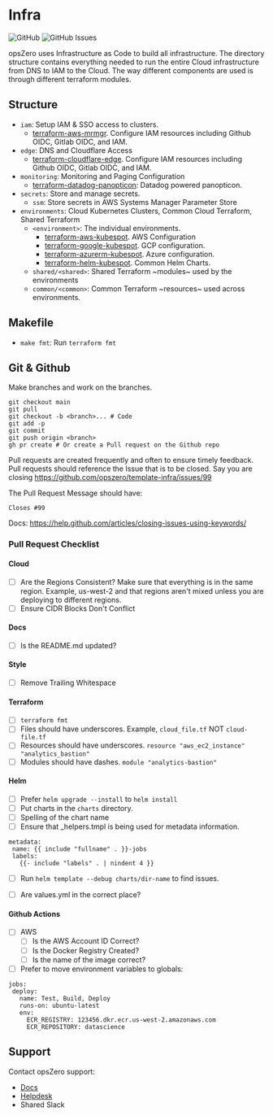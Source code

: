 # Infra

![GitHub](https://img.shields.io/github/stars/opszero/template-infra?style=social)
![GitHub Issues](https://img.shields.io/github/issues/opszero/template-infra)

opsZero uses Infrastructure as Code to build all infrastructure. The directory
structure contains everything needed to run the entire Cloud infrastructure from
DNS to IAM to the Cloud. The way different components are used is through
different terraform modules.

## Structure

 - `iam`: Setup IAM & SSO access to clusters.
   - [terraform-aws-mrmgr](https://github.com/opszero/terraform-aws-mrmgr). Configure IAM resources including Github OIDC, Gitlab OIDC, and IAM.
 - `edge`: DNS and Cloudflare Access
   - [terraform-cloudflare-edge](https://github.com/opszero/terraform-aws-mrmgr). Configure IAM resources including Github OIDC, Gitlab OIDC, and IAM.
 - `monitoring`: Monitoring and Paging Configuration
   - [terraform-datadog-panopticon](https://github.com/opszero/terraform-datadog-panopticon): Datadog powered panopticon.
 - `secrets`: Store and manage secrets.
   - `ssm`: Store secrets in AWS Systems Manager Parameter Store
 - `environments`: Cloud Kubernetes Clusters, Common Cloud Terraform, Shared Terraform
   - `<environment>`: The individual environments.
     - [terraform-aws-kubespot](https://github.com/opszero/terraform-aws-kubespot). AWS Configuration
     - [terraform-google-kubespot](https://github.com/opszero/terraform-google-kubespot). GCP configuration.
     - [terraform-azurerm-kubespot](https://github.com/opszero/terraform-azurerm-kubespot). Azure configuration.
     - [terraform-helm-kubespot](https://github.com/opszero/terraform-helm-kubespot). Common Helm Charts.
   - `shared/<shared>`: Shared Terraform ~modules~ used by the environments
   - `common/<common>`: Common Terraform ~resources~ used across environments.

## Makefile

 - `make fmt`: Run `terraform fmt`

## Git & Github

Make branches and work on the branches.

```
git checkout main
git pull
git checkout -b <branch>... # Code
git add -p
git commit
git push origin <branch>
gh pr create # Or create a Pull request on the Github repo
```

Pull requests are created frequently and often to ensure timely feedback.
Pull requests should reference the Issue that is to be closed. Say you are closing
https://github.com/opszero/template-infra/issues/99

The Pull Request Message should have:

```
Closes #99
```

Docs: https://help.github.com/articles/closing-issues-using-keywords/

### Pull Request Checklist

#### Cloud

 - [ ] Are the Regions Consistent? Make sure that everything is in the same
       region. Example, us-west-2 and that regions aren't mixed unless you are
       deploying to different regions.
 - [ ] Ensure CIDR Blocks Don't Conflict

#### Docs

 - [ ] Is the README.md updated?

#### Style

 - [ ] Remove Trailing Whitespace

#### Terraform

 - [ ] `terraform fmt`
 - [ ] Files should have underscores. Example, `cloud_file.tf` NOT `cloud-file.tf`
 - [ ] Resources should have underscores. `resource "aws_ec2_instance" "analytics_bastion"`
 - [ ] Modules should have dashes. `module "analytics-bastion"`

#### Helm

 - [ ] Prefer `helm upgrade --install` to `helm install`
 - [ ] Put charts in the `charts` directory.
 - [ ] Spelling of the chart name
 - [ ] Ensure that _helpers.tmpl is being used for metadata information.
 ```
 metadata:
  name: {{ include "fullname" . }}-jobs
  labels:
    {{- include "labels" . | nindent 4 }}
 ```
 - [ ] Run `helm template --debug charts/dir-name` to find issues.
 - [ ] Are values.yml in the correct place?


#### Github Actions

 - [ ] AWS
   - [ ] Is the AWS Account ID Correct?
   - [ ] Is the Docker Registry Created?
   - [ ] Is the name of the image correct?
 - [ ] Prefer to move environment variables to globals:
 ```
 jobs:
  deploy:
    name: Test, Build, Deploy
    runs-on: ubuntu-latest
    env:
      ECR_REGISTRY: 123456.dkr.ecr.us-west-2.amazonaws.com
      ECR_REPOSITORY: datascience
 ```

## Support

Contact opsZero support:

 - [Docs](https://docs.opszero.com)
 - [Helpdesk](https://support.opszero.com)
 - Shared Slack